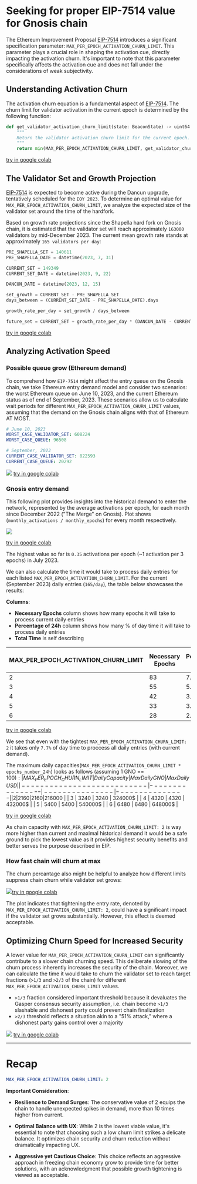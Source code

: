 # Seeking for proper EIP-7514 value for Gnosis chain

The Ethereum Improvement Proposal [EIP-7514](https://eips.ethereum.org/EIPS/eip-7514) introduces a significant specification parameter: `MAX_PER_EPOCH_ACTIVATION_CHURN_LIMIT`. This parameter plays a crucial role in shaping the activation cue, directly impacting the activation churn. It's important to note that this parameter specifically affects the activation cue and does not fall under the considerations of weak subjectivity.

## Understanding Activation Churn

The activation churn equation is a fundamental aspect of [EIP-7514](https://eips.ethereum.org/EIPS/eip-7514). The churn limit for validator activation in the current epoch is determined by the following function:

```python
def get_validator_activation_churn_limit(state: BeaconState) -> uint64:
    """
    Return the validator activation churn limit for the current epoch.
    """
    return min(MAX_PER_EPOCH_ACTIVATION_CHURN_LIMIT, get_validator_churn_limit(state))
```
[try in google colab](https://colab.research.google.com/drive/1lxVPHb4bPfm3qd0LC152Q5P6phuDNQqB?authuser=1#scrollTo=Ovfz8d6uOWly&line=3&uniqifier=1)

## The Validator Set and Growth Projection
[EIP-7514](https://eips.ethereum.org/EIPS/eip-7514) is expected to become active during the Dancun upgrade, tentatively scheduled for the `EOY 2023`. To determine an optimal value for `MAX_PER_EPOCH_ACTIVATION_CHURN_LIMIT`, we analyze the expected size of the validator set around the time of the hardfork.

Based on growth rate projections since the Shapella hard fork on Gnosis chain, it is estimated that the validator set will reach approximately `163000` validators by mid-December 2023. The current mean growth rate stands at approximately `165 validators per day`:
```python
PRE_SHAPELLA_SET = 140611
PRE_SHAPELLA_DATE = datetime(2023, 7, 31)

CURRENT_SET = 149349
CURRENT_SET_DATE = datetime(2023, 9, 22)

DANCUN_DATE = datetime(2023, 12, 15)

set_growth = CURRENT_SET - PRE_SHAPELLA_SET
days_between = (CURRENT_SET_DATE - PRE_SHAPELLA_DATE).days

growth_rate_per_day = set_growth / days_between

future_set = CURRENT_SET + growth_rate_per_day * (DANCUN_DATE - CURRENT_SET_DATE).days # ~163198
```
[try in google colab](https://colab.research.google.com/drive/1lxVPHb4bPfm3qd0LC152Q5P6phuDNQqB?authuser=1#scrollTo=W1ZXH7bSzs3D&line=18&uniqifier=1)

## Analyzing Activation Speed

### Possible queue grow (Ethereum demand)

To comprehend how `EIP-7514` might affect the entry queue on the Gnosis chain, we take Ethereum entry demand model and consider two scenarios: the worst Ethereum queue on June 10, 2023, and the current Ethereum status as of end of September, 2023. These scenarios allow us to calculate wait periods for different `MAX_PER_EPOCH_ACTIVATION_CHURN_LIMIT` values, assuming that the demand on the Gnosis chain aligns with that of Ethereum AT MOST.

```yaml
# June 10, 2023
WORST_CASE_VALIDATOR_SET: 608224
WORST_CASE_QUEUE: 96508

# September, 2023
CURRENT_CASE_VALIDATOR_SET: 822593
CURRENT_CASE_QUEUE: 20292
```

![](https://hackmd.io/_uploads/Syc1Qrcgp.png)
[try in google colab](https://colab.research.google.com/drive/1lxVPHb4bPfm3qd0LC152Q5P6phuDNQqB?authuser=1#scrollTo=UbzcQ34p206j&line=1&uniqifier=1)

### Gnosis entry demand

This following plot provides insights into the historical demand to enter the network, represented by the average activations per epoch, for each month since December 2022 ("The Merge" on Gnosis).
Plot shows (`monthly_activations / monthly_epochs`) for every month respectively.

![](https://hackmd.io/_uploads/rJEMZBqep.png)

[try in google colab](https://colab.research.google.com/drive/1lxVPHb4bPfm3qd0LC152Q5P6phuDNQqB?authuser=1#scrollTo=alfcSaqFdMje&line=4&uniqifier=1)

The highest value so far is `0.35` activations per epoch (~1 activation per 3 epochs) in July 2023.

We can also calculate the time it would take to process daily entries for each listed `MAX_PER_EPOCH_ACTIVATION_CHURN_LIMIT`. For the current (September 2023) daily entries (`165/day`), the table below showcases the results:

**Columns**:
- **Necessary Epochs** column shows how many epochs it will take to process current daily entries
- **Percentage of 24h** column shows how many % of day time it will take to process daily entries
- **Total Time** is self describing

| MAX_PER_EPOCH_ACTIVATION_CHURN_LIMIT | Necessary Epochs | Percentage of 24h | Total Time (hours) |
|-------------------------------------|------------------|--------------------|---------------------|
| 2                                   | 83               | 7.7                | 1.8                 |
| 3                                   | 55               | 5.1                | 1.2                 |
| 4                                   | 42               | 3.9                | 0.9                 |
| 5                                   | 33               | 3.1                | 0.7                 |
| 6                                   | 28               | 2.6                | 0.6                 |

[try in google colab](https://colab.research.google.com/drive/1lxVPHb4bPfm3qd0LC152Q5P6phuDNQqB?authuser=1#scrollTo=NW0kmATT25nt&line=3&uniqifier=1)

We see that even with the tightest `MAX_PER_EPOCH_ACTIVATION_CHURN_LIMIT: 2` it takes only `7.7%` of day time to proccess all daily entries (with current demand).

The maximum daily capacities(`MAX_PER_EPOCH_ACTIVATION_CHURN_LIMIT * epochs_number_24h`) looks as follows (assuming 1 GNO == 100$):
| MAX_PER_EPOCH_CHURN_LIMIT | Daily Capacity | Max Daily GNO | Max Daily USD |
|---------------------------|----------------|---------------|---------------|
| 2                         | 2160           | 2160          | 216000$        |
| 3                         | 3240           | 3240          | 324000$        |
| 4                         | 4320           | 4320          | 432000$        |
| 5                         | 5400           | 5400          | 540000$        |
| 6                         | 6480           | 6480          | 648000$        |

[try in google colab](https://colab.research.google.com/drive/1lxVPHb4bPfm3qd0LC152Q5P6phuDNQqB?authuser=1#scrollTo=MIE4xj3a9L1b&line=15&uniqifier=1)

As chain capacity with `MAX_PER_EPOCH_ACTIVATION_CHURN_LIMIT: 2` is way more higher than current and maximal historical demand it would be a safe ground to pick the lowest value as it provides highest security benefits and better serves the purpose described in EIP.


### How fast chain will churn at max

The churn percantage also might be helpful to analyze how different limits suppress chain churn while validator set grows:

![](https://hackmd.io/_uploads/HylXnVqla.png)[try in google colab](https://colab.research.google.com/drive/1lxVPHb4bPfm3qd0LC152Q5P6phuDNQqB?authuser=1#scrollTo=Iu6OD6YEQFf6&line=26&uniqifier=1)

The plot indicates that tightening the entry rate, denoted by `MAX_PER_EPOCH_ACTIVATION_CHURN_LIMIT: 2`, could have a significant impact if the validator set grows substantially. However, this effect is deemed acceptable.

## Optimizing Churn Speed for Increased Security
A lower value for `MAX_PER_EPOCH_ACTIVATION_CHURN_LIMIT` can significantly contribute to a slower chain churning speed. This deliberate slowing of the churn process inherently increases the security of the chain. Moreover, we can calculate the time it would take to churn the validator set to reach target fractions (`>1/3` and `>2/3` of the chain) for different `MAX_PER_EPOCH_ACTIVATION_CHURN_LIMIT` values.

- `>1/3` fraction considered important threshold because it devaluates the Gasper consensus security assumption, i.e. chain become `>1/3` slashable and dishonest party could prevent chain finalization
- `>2/3` threshold reflects a situation akin to a "51% attack," where a dishonest party gains control over a majority

![](https://hackmd.io/_uploads/HkB3MSqe6.png)
[try in google colab](https://colab.research.google.com/drive/1lxVPHb4bPfm3qd0LC152Q5P6phuDNQqB?authuser=1#scrollTo=QO-sZK8LBOGZ&line=5&uniqifier=1)


---
# Recap

```yaml
MAX_PER_EPOCH_ACTIVATION_CHURN_LIMIT: 2
```

**Important Consideration**:

- **Resilience to Demand Surges**: The conservative value of 2 equips the chain to handle unexpected spikes in demand, more than 10 times higher from current.

- **Optimal Balance with UX**: While 2 is the lowest viable value, it's essential to note that choosing such a low churn limit strikes a delicate balance. It optimizes chain security and churn reduction without dramatically impacting UX.

- **Aggressive yet Cautious Choice**: This choice reflects an aggressive approach in freezing chain economy grow to provide time for better solutions, with an acknowledgment that possible growth tightening is viewed as acceptable.